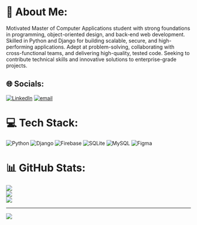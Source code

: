 # 💫 About Me:
Motivated Master of Computer Applications student with strong foundations in programming, object-oriented design, and back-end web development. Skilled in Python and Django for building scalable, secure, and high-performing applications. Adept at problem-solving, collaborating with cross-functional teams, and delivering high-quality, tested code. Seeking to contribute technical skills and innovative solutions to enterprise-grade projects.<br>


## 🌐 Socials:
[![LinkedIn](https://img.shields.io/badge/LinkedIn-%230077B5.svg?logo=linkedin&logoColor=white)](https://linkedin.com/in/https://www.linkedin.com/in/suraj-bhavake-420194304/) [![email](https://img.shields.io/badge/Email-D14836?logo=gmail&logoColor=white)](mailto:surajbhavake2@gmail.com) 

# 💻 Tech Stack:
![Python](https://img.shields.io/badge/python-3670A0?style=for-the-badge&logo=python&logoColor=ffdd54) ![Django](https://img.shields.io/badge/django-%23092E20.svg?style=for-the-badge&logo=django&logoColor=white)  ![Firebase](https://img.shields.io/badge/firebase-a08021?style=for-the-badge&logo=firebase&logoColor=ffcd34) ![SQLite](https://img.shields.io/badge/sqlite-%2307405e.svg?style=for-the-badge&logo=sqlite&logoColor=white) ![MySQL](https://img.shields.io/badge/mysql-4479A1.svg?style=for-the-badge&logo=mysql&logoColor=white) ![Figma](https://img.shields.io/badge/figma-%23F24E1E.svg?style=for-the-badge&logo=figma&logoColor=white)
# 📊 GitHub Stats:
![](https://github-readme-stats.vercel.app/api?username=surajbhavake&theme=dark&hide_border=false&include_all_commits=false&count_private=false)<br/>
![](https://nirzak-streak-stats.vercel.app/?user=surajbhavake&theme=dark&hide_border=false)<br/>
![](https://github-readme-stats.vercel.app/api/top-langs/?username=surajbhavake&theme=dark&hide_border=false&include_all_commits=false&count_private=false&layout=compact)

---
[![](https://visitcount.itsvg.in/api?id=surajbhavake&icon=0&color=0)](https://visitcount.itsvg.in)

<!-- Proudly created with GPRM ( https://gprm.itsvg.in ) -->
